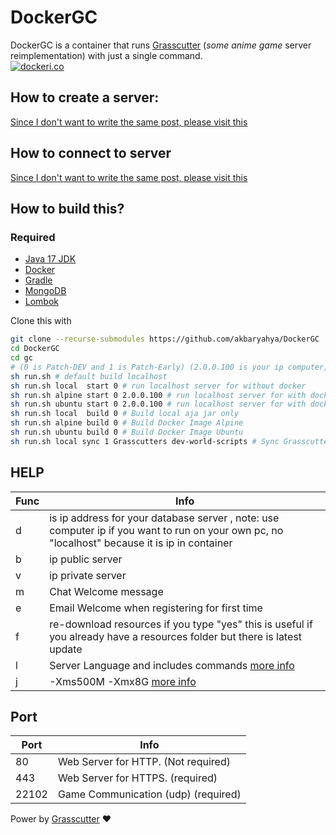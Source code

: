 # DockerGC
DockerGC is a container that runs [Grasscutter](https://github.com/Melledy/Grasscutter) (*some anime game* server reimplementation) with just a single command.<br>
[![dockeri.co](https://dockeri.co/image/siakbary/dockergc)](https://hub.docker.com/r/siakbary/dockergc)
## How to create a server:
[Since I don't want to write the same post, please visit this](https://game.yuuki.me/posts/how-to-make-server)

## How to connect to server
[Since I don't want to write the same post, please visit this](https://game.yuuki.me/posts/how-connect)

## How to build this?
### Required
- [Java 17 JDK](https://adoptium.net/temurin/releases) 
- [Docker](https://docs.docker.com/engine/install/)
- [Gradle](https://gradle.org/install/)
- [MongoDB](https://www.mongodb.com/try/download/community)
- [Lombok](https://stackoverflow.com/questions/67899014/vs-code-did-not-recognize-lombok)

Clone this with
```sh
git clone --recurse-submodules https://github.com/akbaryahya/DockerGC
cd DockerGC
cd gc
# (0 is Patch-DEV and 1 is Patch-Early) (2.0.0.100 is your ip computer, make sure you have mongodb installed)
sh run.sh # default build localhost
sh run.sh local  start 0 # run localhost server for without docker
sh run.sh alpine start 0 2.0.0.100 # run localhost server for with docker alpine 
sh run.sh ubuntu start 0 2.0.0.100 # run localhost server for with docker ubuntu
sh run.sh local  build 0 # Build local aja jar only
sh run.sh alpine build 0 # Build Docker Image Alpine
sh run.sh ubuntu build 0 # Build Docker Image Ubuntu
sh run.sh local sync 1 Grasscutters dev-world-scripts # Sync Grasscutters Branch dev-world-scripts to Patch-Early
```
## HELP
| Func | Info |
| ------ | ------ |
| d | is ip address for your database server , note: use computer ip if you want to run on your own pc, no "localhost" because it is ip in container |
| b | ip public server |
| v | ip private server |
| m | Chat Welcome message |
| e | Email Welcome when registering for first time |
| f | re-download resources if you type "yes" this is useful if you already have a resources folder but there is latest update |
| l | Server Language and includes commands [more info](https://github.com/Grasscutters/Grasscutter/tree/development/src/main/resources/languages) |
| j | -Xms500M -Xmx8G [more info](https://www.baeldung.com/ops/docker-jvm-heap-size) |

## Port
| Port | Info |
| ------ | ------ |
| 80 | Web Server for HTTP. (Not required) |
| 443 | Web Server for HTTPS. (required) |
| 22102 | Game Communication (udp) (required) |

Power by [Grasscutter](https://github.com/Melledy/Grasscutter) ❤️